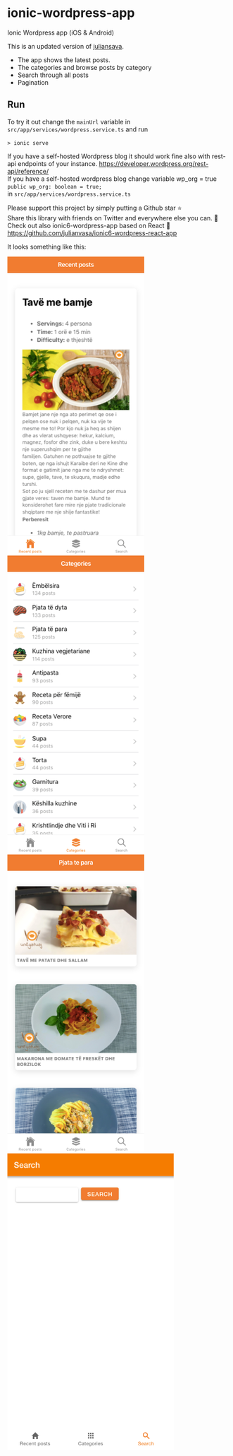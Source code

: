# ionic-wordpress-app

Ionic Wordpress app (iOS &amp; Android)

This is an updated version of [juliansava](https://github.com/julianvasa/ionic5-wordpress-app).

- The app shows the latest posts.
- The categories and browse posts by category
- Search through all posts
- Pagination

## Run

To try it out change the `mainUrl` variable in `src/app/services/wordpress.service.ts` and run

```console
> ionic serve
```

If you have a self-hosted Wordpress blog it should work fine also with rest-api endpoints of your instance.
https://developer.wordpress.org/rest-api/reference/<br>
If you have a self-hosted wordpress blog change variable wp_org = true<br>
`public wp_org: boolean = true;`<br>
in `src/app/services/wordpress.service.ts`

Please support this project by simply putting a Github star ⭐ <br>
Share this library with friends on Twitter and everywhere else you can. 🙏<br>
Check out also ionic6-wordpress-app based on React 🎉<br>
https://github.com/julianvasa/ionic6-wordpress-react-app

It looks something like this:

![Screenshot1](Screenshot1.png)
![Screenshot2](Screenshot2.png)
![Screenshot3](Screenshot3.png)
![Screenshot4](Screenshot4.png)
